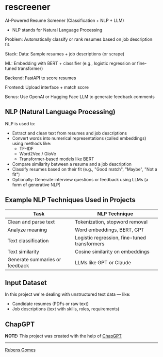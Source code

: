 # rescreener

AI-Powered Resume Screener (Classification + NLP + LLM)

- NLP stands for Natural Language Processing

Problem: Automatically classify or rank resumes based on job description fit.

Stack:
Data: Sample resumes + job descriptions (or scrape)

ML: Embedding with BERT + classifier (e.g., logistic regression or fine-tuned
transformer)

Backend: FastAPI to score resumes

Frontend: Upload interface + match score

Bonus: Use OpenAI or Hugging Face LLM to generate feedback comments

## NLP (Natural Language Processing)

NLP is used to:

- Extract and clean text from resumes and job descriptions
- Convert words into numerical representations (called embeddings) using methods
  like:
    - TF-IDF
    - Word2Vec / GloVe
    - Transformer-based models like BERT
- Compare similarity between a resume and a job description
- Classify resumes based on their fit (e.g., "Good match", "Maybe", "Not a fit")
- Optionally: Generate interview questions or feedback using LLMs (a form of
  generative NLP)

## Example NLP Techniques Used in Projects

| Task              	             | NLP Technique                                |
|---------------------------------|----------------------------------------------|
| Clean and parse text	           | Tokenization, stopword removal               |
| Analyze meaning	                | Word embeddings, BERT, GPT                   |
| Text classification	            | Logistic regression, fine-tuned transformers |
| Text similarity	                | Cosine similarity on embeddings              |
| Generate summaries or feedback	 | LLMs like GPT or Claude                      |

## Input Dataset

In this project we're dealing with unstructured text data — like:

- Candidate resumes (PDFs or raw text)
- Job descriptions (text with skills, roles, requirements)

## ChapGPT

**NOTE:** This project was created with the help
of [ChapGPT](https://chatgpt.com/)


---
[Rubens Gomes](https://rubensgomes.com)